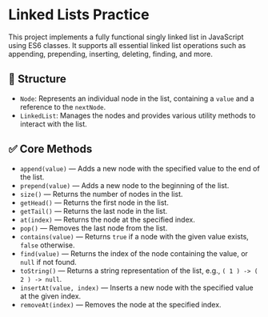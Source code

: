 # Linked Lists Practice
This project implements a fully functional singly linked list in JavaScript using ES6 classes. It supports all essential linked list operations such as appending, prepending, inserting, deleting, finding, and more.

## 🧱 Structure
- `Node`: Represents an individual node in the list, containing a `value` and a reference to the `nextNode`.
- `LinkedList`: Manages the nodes and provides various utility methods to interact with the list.

## ✅ Core Methods
- `append(value)` — Adds a new node with the specified value to the end of the list.
- `prepend(value)` — Adds a new node to the beginning of the list.
- `size()` — Returns the number of nodes in the list.
- `getHead()` — Returns the first node in the list.
- `getTail()` — Returns the last node in the list.
- `at(index)` — Returns the node at the specified index.
- `pop()` — Removes the last node from the list.
- `contains(value)` — Returns `true` if a node with the given value exists, `false` otherwise.
- `find(value)` — Returns the index of the node containing the value, or `null` if not found.
- `toString()` — Returns a string representation of the list, e.g., `( 1 ) -> ( 2 ) -> null`.
- `insertAt(value, index)` — Inserts a new node with the specified value at the given index.
- `removeAt(index)` — Removes the node at the specified index.